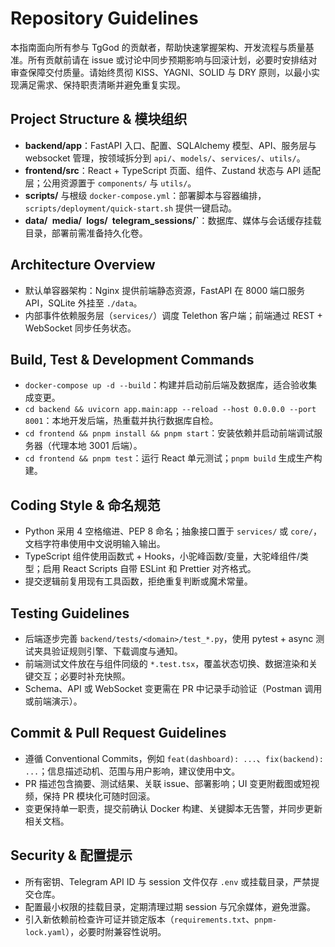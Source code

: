 # Repository Guidelines

本指南面向所有参与 TgGod 的贡献者，帮助快速掌握架构、开发流程与质量基准。所有贡献前请在 issue 或讨论中同步预期影响与回滚计划，必要时安排结对审查保障交付质量。请始终贯彻 KISS、YAGNI、SOLID 与 DRY 原则，以最小实现满足需求、保持职责清晰并避免重复实现。

## Project Structure & 模块组织
- **backend/app**：FastAPI 入口、配置、SQLAlchemy 模型、API、服务层与 websocket 管理，按领域拆分到 `api/`、`models/`、`services/`、`utils/`。
- **frontend/src**：React + TypeScript 页面、组件、Zustand 状态与 API 适配层；公用资源置于 `components/` 与 `utils/`。
- **scripts/** 与根级 `docker-compose.yml`：部署脚本与容器编排，`scripts/deployment/quick-start.sh` 提供一键启动。
- **data/` `media/` `logs/` `telegram_sessions/`**：数据库、媒体与会话缓存挂载目录，部署前需准备持久化卷。

## Architecture Overview
- 默认单容器架构：Nginx 提供前端静态资源，FastAPI 在 8000 端口服务 API，SQLite 外挂至 `./data`。
- 内部事件依赖服务层（`services/`）调度 Telethon 客户端；前端通过 REST + WebSocket 同步任务状态。

## Build, Test & Development Commands
- `docker-compose up -d --build`：构建并启动前后端及数据库，适合验收集成变更。
- `cd backend && uvicorn app.main:app --reload --host 0.0.0.0 --port 8001`：本地开发后端，热重载并执行数据库自检。
- `cd frontend && pnpm install && pnpm start`：安装依赖并启动前端调试服务器（代理本地 3001 后端）。
- `cd frontend && pnpm test`：运行 React 单元测试；`pnpm build` 生成生产构建。

## Coding Style & 命名规范
- Python 采用 4 空格缩进、PEP 8 命名；抽象接口置于 `services/` 或 `core/`，文档字符串使用中文说明输入输出。
- TypeScript 组件使用函数式 + Hooks，小驼峰函数/变量，大驼峰组件/类型；启用 React Scripts 自带 ESLint 和 Prettier 对齐格式。
- 提交逻辑前复用现有工具函数，拒绝重复判断或魔术常量。

## Testing Guidelines
- 后端逐步完善 `backend/tests/<domain>/test_*.py`，使用 pytest + async 测试夹具验证规则引擎、下载调度与通知。
- 前端测试文件放在与组件同级的 `*.test.tsx`，覆盖状态切换、数据渲染和关键交互；必要时补充快照。
- Schema、API 或 WebSocket 变更需在 PR 中记录手动验证（Postman 调用或前端演示）。

## Commit & Pull Request Guidelines
- 遵循 Conventional Commits，例如 `feat(dashboard): ...`、`fix(backend): ...`；信息描述动机、范围与用户影响，建议使用中文。
- PR 描述包含摘要、测试结果、关联 issue、部署影响；UI 变更附截图或短视频，保持 PR 模块化可随时回滚。
- 变更保持单一职责，提交前确认 Docker 构建、关键脚本无告警，并同步更新相关文档。

## Security & 配置提示
- 所有密钥、Telegram API ID 与 session 文件仅存 `.env` 或挂载目录，严禁提交仓库。
- 配置最小权限的挂载目录，定期清理过期 session 与冗余媒体，避免泄露。
- 引入新依赖前检查许可证并锁定版本（`requirements.txt`、`pnpm-lock.yaml`），必要时附兼容性说明。
